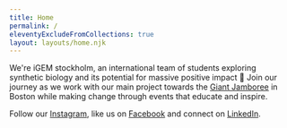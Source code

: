 ```yaml
---
title: Home
permalink: /
eleventyExcludeFromCollections: true
layout: layouts/home.njk
---
```


We're iGEM stockholm, an international team of students exploring synthetic biology and its potential for massive positive impact 💖 Join our journey as we work with our main project towards the [Giant Jamboree](https://2019.igem.org/Main_Page) in Boston while making change through events that educate and inspire.

Follow our [Instagram](https://instagram.com/igemstockholm), like us on [Facebook](https://facebook.com/igemstockholm) and connect on [LinkedIn](https://linkedin.com/company/igemstockholm).
